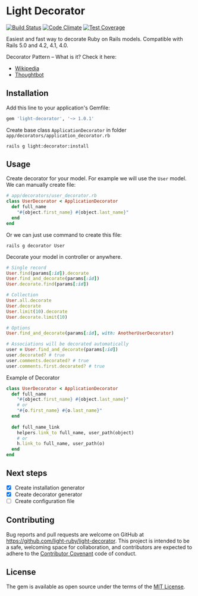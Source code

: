 # Light Decorator

[![Build Status](https://travis-ci.org/light-ruby/light-decorator.svg?branch=master)](https://travis-ci.org/light-ruby/light-decorator)
[![Code Climate](https://codeclimate.com/github/light-ruby/light-decorator/badges/gpa.svg)](https://codeclimate.com/github/light-ruby/light-decorator)
[![Test Coverage](https://codeclimate.com/github/light-ruby/light-decorator/badges/coverage.svg)](https://codeclimate.com/github/light-ruby/light-decorator/coverage)

Easiest and fast way to decorate Ruby on Rails models. Compatible with Rails 5.0 and 4.2, 4.1, 4.0.

Decorator Pattern – What is it? Check it here:
- [Wikipedia](https://en.wikipedia.org/wiki/Decorator_pattern)
- [Thoughtbot](https://robots.thoughtbot.com/evaluating-alternative-decorator-implementations-in)

## Installation

Add this line to your application's Gemfile:

```ruby
gem 'light-decorator', '~> 1.0.1'
```

Create base class `ApplicationDecorator` in folder `app/decorators/application_decorator.rb`

```
rails g light:decorator:install
```

## Usage

Create decorator for your model. For example we will use the `User` model.
We can manually create file:

```ruby
# app/decorators/user_decorator.rb
class UserDecorator < ApplicationDecorator
  def full_name
    "#{object.first_name} #{object.last_name}"
  end
end
```

Or we can just use command to create this file:

```
rails g decorator User
```

Decorate your model in controller or anywhere.

```ruby
# Single record
User.find(params[:id]).decorate
User.find_and_decorate(params[:id])
User.decorate.find(params[:id])

# Collection
User.all.decorate
User.decorate
User.limit(10).decorate
User.decorate.limit(10)

# Options
User.find_and_decorate(params[:id], with: AnotherUserDecorator)

# Associations will be decorated automatically
user = User.find_and_decorate(params[:id])
user.decorated? # true
user.comments.decorated? # true
user.comments.first.decorated? # true
```

Example of Decorator
```ruby
class UserDecorator < ApplicationDecorator
  def full_name
    "#{object.first_name} #{object.last_name}"
    # or
    "#{o.first_name} #{o.last_name}"
  end
  
  def full_name_link
    helpers.link_to full_name, user_path(object)
    # or
    h.link_to full_name, user_path(o)
  end
end
```

## Next steps

- [x] Create installation generator
- [x] Create decorator generator
- [ ] Create configuration file

## Contributing

Bug reports and pull requests are welcome on GitHub at https://github.com/light-ruby/light-decorator. This project is intended to be a safe, welcoming space for collaboration, and contributors are expected to adhere to the [Contributor Covenant](http://contributor-covenant.org) code of conduct.

## License

The gem is available as open source under the terms of the [MIT License](http://opensource.org/licenses/MIT).

